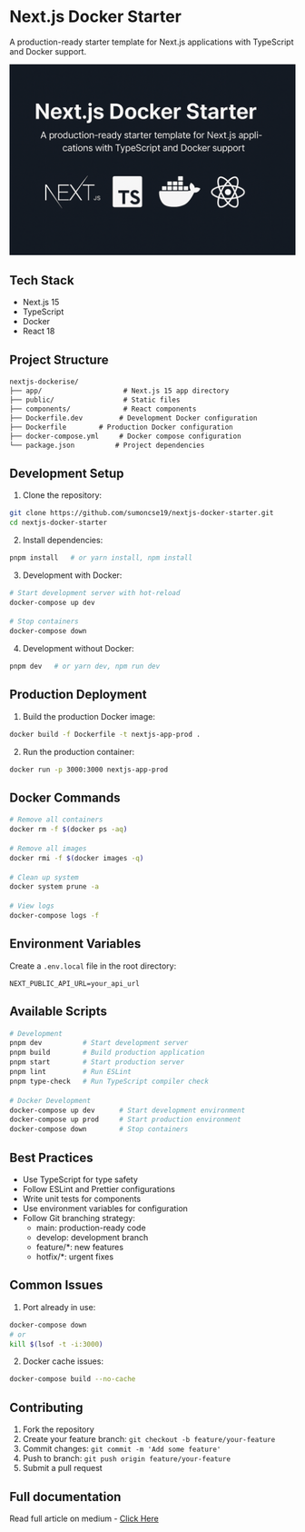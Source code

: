 # Next.js Docker Starter

A production-ready starter template for Next.js applications with TypeScript and Docker support.

![Next.js Docker Starter](public/nextjs-typescript-docker-react.png)

## Tech Stack

- Next.js 15
- TypeScript
- Docker
- React 18

## Project Structure

```
nextjs-dockerise/
├── app/                    # Next.js 15 app directory
├── public/                 # Static files
├── components/             # React components
├── Dockerfile.dev         # Development Docker configuration
├── Dockerfile        # Production Docker configuration
├── docker-compose.yml     # Docker compose configuration
└── package.json          # Project dependencies
```

## Development Setup

1. Clone the repository:

```bash
git clone https://github.com/sumoncse19/nextjs-docker-starter.git
cd nextjs-docker-starter
```

2. Install dependencies:

```bash
pnpm install   # or yarn install, npm install
```

3. Development with Docker:

```bash
# Start development server with hot-reload
docker-compose up dev

# Stop containers
docker-compose down
```

4. Development without Docker:

```bash
pnpm dev   # or yarn dev, npm run dev
```

## Production Deployment

1. Build the production Docker image:

```bash
docker build -f Dockerfile -t nextjs-app-prod .
```

2. Run the production container:

```bash
docker run -p 3000:3000 nextjs-app-prod
```

## Docker Commands

```bash
# Remove all containers
docker rm -f $(docker ps -aq)

# Remove all images
docker rmi -f $(docker images -q)

# Clean up system
docker system prune -a

# View logs
docker-compose logs -f
```

## Environment Variables

Create a `.env.local` file in the root directory:

```env
NEXT_PUBLIC_API_URL=your_api_url
```

## Available Scripts

```bash
# Development
pnpm dev          # Start development server
pnpm build        # Build production application
pnpm start        # Start production server
pnpm lint         # Run ESLint
pnpm type-check   # Run TypeScript compiler check

# Docker Development
docker-compose up dev      # Start development environment
docker-compose up prod     # Start production environment
docker-compose down        # Stop containers
```

## Best Practices

- Use TypeScript for type safety
- Follow ESLint and Prettier configurations
- Write unit tests for components
- Use environment variables for configuration
- Follow Git branching strategy:
  - main: production-ready code
  - develop: development branch
  - feature/\*: new features
  - hotfix/\*: urgent fixes

## Common Issues

1. Port already in use:

```bash
docker-compose down
# or
kill $(lsof -t -i:3000)
```

2. Docker cache issues:

```bash
docker-compose build --no-cache
```

## Contributing

1. Fork the repository
2. Create your feature branch: `git checkout -b feature/your-feature`
3. Commit changes: `git commit -m 'Add some feature'`
4. Push to branch: `git push origin feature/your-feature`
5. Submit a pull request

## Full documentation

Read full article on medium - <a href="https://medium.com/@sumoncse19/next-js-docker-starter-a-production-ready-boilerplate-with-typescript-docker-support-045ea672af6c" target="_blank" rel="noopener noreferrer">Click Here</a>
